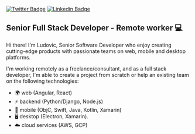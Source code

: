 [![Twitter Badge](https://img.shields.io/badge/-ludovicthomas-1ca0f1?style=flat-square&labelColor=1ca0f1&logo=twitter&logoColor=white&link=https://twitter.com/ludovicthomas)](https://twitter.com/ludovicthomas) [![Linkedin Badge](https://img.shields.io/badge/-thomasludovic-blue?style=flat-square&logo=Linkedin&logoColor=white&link=https://www.linkedin.com/in/thomasludovic/)](https://www.linkedin.com/in/thomasludovic/)

## Senior Full Stack Developer - Remote worker 💻

Hi there! I'm Ludovic, Senior Software Developer who enjoy creating cutting-edge products with passionate teams on web, mobile and desktop platforms.

I'm working remotely as a freelance/consultant, and as a full stack developer, I'm able to create a project from scratch or help an existing team on the following technologies:

- 🌍 web (Angular, React)
- ⚡️ backend (Python/Django, Node.js)
- 📱 mobile (ObjC, Swift, Java, Kotlin, Xamarin)
- 🖥 desktop (Electron, Xamarin). 
- ☁️ cloud services (AWS, GCP)
